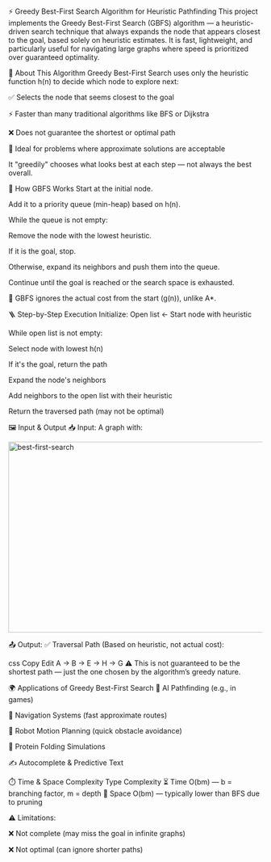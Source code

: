 ⚡ Greedy Best-First Search Algorithm for Heuristic Pathfinding
This project implements the Greedy Best-First Search (GBFS) algorithm — a heuristic-driven search technique that always expands the node that appears closest to the goal, based solely on heuristic estimates. It is fast, lightweight, and particularly useful for navigating large graphs where speed is prioritized over guaranteed optimality.

🚀 About This Algorithm
Greedy Best-First Search uses only the heuristic function h(n) to decide which node to explore next:

✅ Selects the node that seems closest to the goal

⚡ Faster than many traditional algorithms like BFS or Dijkstra

❌ Does not guarantee the shortest or optimal path

🧠 Ideal for problems where approximate solutions are acceptable

It "greedily" chooses what looks best at each step — not always the best overall.

🧠 How GBFS Works
Start at the initial node.

Add it to a priority queue (min-heap) based on h(n).

While the queue is not empty:

Remove the node with the lowest heuristic.

If it is the goal, stop.

Otherwise, expand its neighbors and push them into the queue.

Continue until the goal is reached or the search space is exhausted.

🚫 GBFS ignores the actual cost from the start (g(n)), unlike A*.

🪜 Step-by-Step Execution
Initialize: Open list ← Start node with heuristic

While open list is not empty:

Select node with lowest h(n)

If it's the goal, return the path

Expand the node's neighbors

Add neighbors to the open list with their heuristic

Return the traversed path (may not be optimal)

🖼️ Input & Output
📥 Input:
A graph with:


 <img width="826" height="378" alt="best-first-search" src="https://github.com/user-attachments/assets/6c2e18dc-2c41-4dfb-8191-70557bd20fd5" />


📤 Output:
✅ Traversal Path (Based on heuristic, not actual cost):

css
Copy
Edit
A → B → E → H → G
⚠️ This is not guaranteed to be the shortest path — just the one chosen by the algorithm’s greedy nature.

🌍 Applications of Greedy Best-First Search
🧠 AI Pathfinding (e.g., in games)

📱 Navigation Systems (fast approximate routes)

🤖 Robot Motion Planning (quick obstacle avoidance)

🧬 Protein Folding Simulations

✍️ Autocomplete & Predictive Text

⏱️ Time & Space Complexity
Type	Complexity
⏳ Time	O(bm) — b = branching factor, m = depth
💾 Space	O(bm) — typically lower than BFS due to pruning

⚠️ Limitations:

❌ Not complete (may miss the goal in infinite graphs)

❌ Not optimal (can ignore shorter paths)
